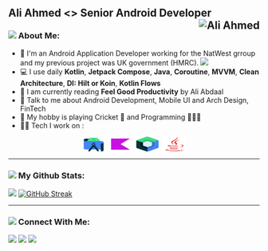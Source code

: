 ## Ali Ahmed <> Senior Android Developer<img align="right" src="https://komarev.com/ghpvc/?username=aliahmedbd&label=Profile%20views&color=0e75b6&style=flat" alt="Ali Ahmed" />
### <img src="https://github.com/TheDudeThatCode/TheDudeThatCode/blob/master/Assets/Developer.gif" width="45" /> About Me:
- 🏦 I'm an Android Application Developer working for the NatWest grroup and my previous project was UK government (HMRC).
      <img src="https://media.giphy.com/media/WUlplcMpOCEmTGBtBW/giphy.gif" width="30">
- 💻 I use daily **Kotlin**, **Jetpack Compose**,  **Java**, **Coroutine**,  **MVVM**, **Clean Architecture**, **DI: Hilt or Koin**, **Kotlin Flows**
- 📖 I am currently reading **Feel Good Productivity** by Ali Abdaal
- 💬 Talk to me about Android Development, Mobile UI and Arch Design, FinTech
- 🤍 My hobby is playing Cricket 🏏 and Programming 👨🏻‍💻
- 🧑‍💻 Tech I work on :

<p align="center">
<img align="center" alt="Alec-Android" height="30" width="50" src="https://github.com/devicons/devicon/blob/master/icons/androidstudio/androidstudio-original.svg">
<img align="center" alt="Alec-Kt" height="30" width="50" src="https://raw.githubusercontent.com/devicons/devicon/master/icons/kotlin/kotlin-plain.svg">
      <img align="center" alt="Alec-Dart" height="30" width="50" src="https://github.com/devicons/devicon/blob/master/icons/jetpackcompose/jetpackcompose-original.svg"> 
<img align="center" alt="Alec-Dart" height="30" width="50" src="https://raw.githubusercontent.com/devicons/devicon/master/icons/java/java-plain.svg"> 
</p>

---

### <img src='https://media1.giphy.com/media/du3J3cXyzhj75IOgvA/giphy.gif?cid=ecf05e47x2g034i9pzwtzzsd3xgg2w9nr94t4tflbbgo3008&rid=giphy.gif' width='25' /> My Github Stats:


<img height="195em" src="https://github-readme-stats.vercel.app/api/top-langs/?username=aliahmedbd&layout=compact&langs_count=7&theme=nord"/>  [![GitHub Streak](https://github-readme-streak-stats.herokuapp.com/?user=aliahmedbd&theme=dark)](https://git.io/streak-stats)



---

### <img src = "https://media1.giphy.com/media/JZ40cnfnN11KycrvMF/giphy.gif?cid=ecf05e47a0n3gi1bfqntqmob8g9aid1oyj2wr3ds3mg700bl&rid=giphy.gif" width = '23' /> Connect With Me:

<a href="https://www.linkedin.com/in/ali-ahmed-info//" target="_blank"><img src="https://img.shields.io/badge/-LinkedIn-%230077B5?style=for-the-badge&logo=linkedin&logoColor=white" target="_blank"></a>
<a href="https://www.youtube.com/channel/UCPh1ro137-ZjjFxllpvFDiQ" target="_blank"><img src="https://img.shields.io/badge/YouTube-FF0000?style=for-the-badge&logo=youtube&logoColor=white" target="_blank"></a>
<a href="https://stackoverflow.com/users/4958766/alec-n-silva" target="_blank"><img src="https://img.shields.io/badge/stackoverflow-F48225?style=for-the-badge&logo=stackoverflow&logoColor=white" target="_blank"></a>


